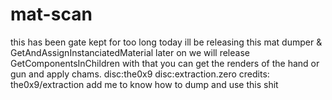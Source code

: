 # mat-scan
this has been gate kept for too long today ill be releasing this mat dumper & GetAndAssignInstanciatedMaterial later on we will release GetComponentsInChildren with that you can get the renders of the hand or gun and apply chams.
disc:the0x9
disc:extraction.zero
credits: the0x9/extraction
add me to know how to dump and use this shit
